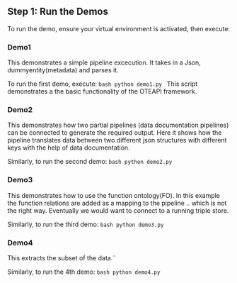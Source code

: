## Step 1: Run the Demos

To run the demo, ensure your virtual environment is activated, then execute:

### Demo1

This demonstrates a simple pipeline excecution. It takes in a Json, dummyentity(metadata) and parses it.

To run the first demo, execute:
`bash
	python demo1.py
	`
This script demonstrates a the basic functionality of the OTEAPI framework.

### Demo2

This demonstrates how two partial pipelines (data documentation pipelines) can be connected to generate the required output. Here it shows how the pipeline translates data between two different json structures with different keys with the help of data documentation.

Similarly, to run the second demo:
`bash
	python demo2.py
	`
### Demo3

This demonstrates how to use the function ontology(FO). In this example the function relations are added as a mapping to the pipeline .. which is not the right way. Eventually we would want to connect to a running triple store.

Similarly, to run the third demo:
`bash
	python demo3.py
	`
### Demo4

This extracts the subset of the data.¨

Similarly, to run the 4th demo:
`bash
	python demo4.py
   `
   